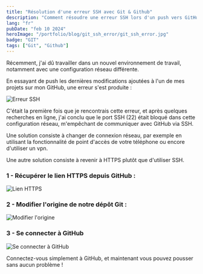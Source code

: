 ```yaml
---
title: "Résolution d'une erreur SSH avec Git & Github"
description: "Comment résoudre une erreur SSH lors d'un push vers GitHub."
lang: "fr"
pubDate: "feb 10 2024"
heroImage: "/portfolio/blog/git_ssh_error/git_ssh_error.jpg"
badge: "GIT"
tags: ["Git", "Github"]
---
```


Récemment, j'ai dû travailler dans un nouvel environnement de travail, notamment avec une configuration réseau différente.

En essayant de push les dernières modifications ajoutées à l'un de mes projets sur mon GitHub, une erreur s'est produite :

![Erreur SSH](/portfolio/blog/git_ssh_error/git_ssh_error_0.png)

C'était la première fois que je rencontrais cette erreur, et après quelques recherches en ligne, j'ai conclu que le port SSH (22) était bloqué dans cette configuration réseau, m'empêchant de communiquer avec GitHub via SSH.

Une solution consiste à changer de connexion réseau, par exemple en utilisant la fonctionnalité de point d'accès de votre téléphone ou encore d'utiliser un vpn.

Une autre solution consiste à revenir à HTTPS plutôt que d'utiliser SSH.

### 1 - Récupérer le lien HTTPS depuis GitHub :

![Lien HTTPS](/portfolio/blog/git_ssh_error/git_ssh_error_1.png)

### 2 - Modifier l'origine de notre dépôt Git :

![Modifier l'origine](/portfolio/blog/git_ssh_error/git_ssh_error_2.png)

### 3 - Se connecter à GitHub

![Se connecter à GitHub](/portfolio/blog/git_ssh_error/git_ssh_error_3.png)

Connectez-vous simplement à GitHub, et maintenant vous pouvez pousser sans aucun problème !